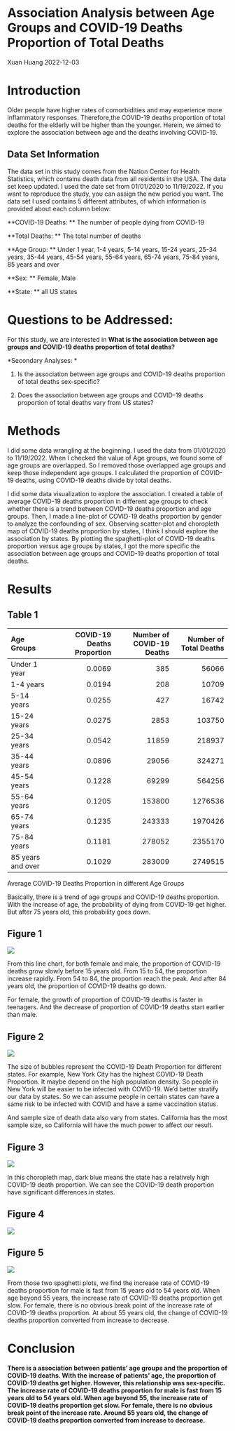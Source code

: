 Association Analysis between Age Groups and COVID-19 Deaths Proportion
of Total Deaths
================
Xuan Huang
2022-12-03

# Introduction

Older people have higher rates of comorbidities and may experience more
inflammatory responses. Therefore,the COVID-19 deaths proportion of
total deaths for the elderly will be higher than the younger. Herein, we
aimed to explore the association between age and the deaths involving
COVID-19.

## Data Set Information

The data set in this study comes from the Nation Center for Health
Statistics, which contains death data from all residents in the USA. The
data set keep updated. I used the date set from 01/01/2020 to
11/19/2022. If you want to reproduce the study, you can assign the new
period you want. The data set I used contains 5 different attributes, of
which information is provided about each column below:

**COVID-19 Deaths: ** The number of people dying from COVID-19

**Total Deaths: ** The total number of deaths

**Age Group: ** Under 1 year, 1-4 years, 5-14 years, 15-24 years, 25-34
years, 35-44 years, 45-54 years, 55-64 years, 65-74 years, 75-84 years,
85 years and over

**Sex: ** Female, Male

**State: ** all US states

# Questions to be Addressed:

For this study, we are interested in **What is the association between
age groups and COVID-19 deaths proportion of total deaths?**

*Secondary Analyses: *

1.  Is the association between age groups and COVID-19 deaths proportion
    of total deaths sex-specific?

2.  Does the association between age groups and COVID-19 deaths
    proportion of total deaths vary from US states?

# Methods

I did some data wrangling at the beginning. I used the data from
01/01/2020 to 11/19/2022. When I checked the value of Age groups, we
found some of age groups are overlapped. So I removed those overlapped
age groups and keep those independent age groups. I calculated the
proportion of COVID-19 deaths, using COVID-19 deaths divide by total
deaths.

I did some data visualization to explore the association. I created a
table of average COVID-19 deaths proportion in different age groups to
check whether there is a trend between COVID-19 deaths proportion and
age groups. Then, I made a line-plot of COVID-19 deaths proportion by
gender to analyze the confounding of sex. Observing scatter-plot and
choropleth map of COVID-19 deaths proportion by states, I think I should
explore the association by states. By plotting the spaghetti-plot of
COVID-19 deaths proportion versus age groups by states, I got the more
specific the association between age groups and COVID-19 deaths
proportion of total deaths.

# Results

## Table 1

| Age Groups        | COVID-19 Deaths Proportion | Number of COVID-19 Deaths | Number of Total Deaths |
|:------------------|---------------------------:|--------------------------:|-----------------------:|
| Under 1 year      |                     0.0069 |                       385 |                  56066 |
| 1-4 years         |                     0.0194 |                       208 |                  10709 |
| 5-14 years        |                     0.0255 |                       427 |                  16742 |
| 15-24 years       |                     0.0275 |                      2853 |                 103750 |
| 25-34 years       |                     0.0542 |                     11859 |                 218937 |
| 35-44 years       |                     0.0896 |                     29056 |                 324271 |
| 45-54 years       |                     0.1228 |                     69299 |                 564256 |
| 55-64 years       |                     0.1205 |                    153800 |                1276536 |
| 65-74 years       |                     0.1235 |                    243333 |                1970426 |
| 75-84 years       |                     0.1181 |                    278052 |                2355170 |
| 85 years and over |                     0.1029 |                    283009 |                2749515 |

Average COVID-19 Deaths Proportion in different Age Groups

Basically, there is a trend of age groups and COVID-19 deaths
proportion. With the increase of age, the probability of dying from
COVID-19 get higher. But after 75 years old, this probability goes down.

## Figure 1

![](final_report_files/figure-gfm/Lineplot-1.png)<!-- -->

From this line chart, for both female and male, the proportion of
COVID-19 deaths grow slowly before 15 years old. From 15 to 54, the
proportion increase rapidly. From 54 to 84, the proportion reach the
peak. And after 84 years old, the proportion of COVID-19 deaths go down.

For female, the growth of proportion of COVID-19 deaths is faster in
teenagers. And the decrease of proportion of COVID-19 deaths start
earlier than male.

## Figure 2

![](final_report_files/figure-gfm/scatter-1.png)<!-- -->

The size of bubbles represent the COVID-19 Death Proportion for
different states. For example, New York City has the highest COVID-19
Death Proportion. It maybe depend on the high population density. So
people in New York will be easier to be infected with COVID-19. We’d
better stratify our data by states. So we can assume people in certain
states can have a same risk to be infected with COVID and have a same
vaccination status.

And sample size of death data also vary from states. California has the
most sample size, so California will have the much power to affect our
result.

## Figure 3

![](final_report_files/figure-gfm/map-1.png)<!-- -->

In this choropleth map, dark blue means the state has a relatively high
COVID-19 death proportion. We can see the COVID-19 death proportion have
significant differences in states.

## Figure 4

![](final_report_files/figure-gfm/unnamed-chunk-3-1.png)<!-- -->

## Figure 5

![](final_report_files/figure-gfm/unnamed-chunk-4-1.png)<!-- -->

From those two spaghetti plots, we find the increase rate of COVID-19
deaths proportion for male is fast from 15 years old to 54 years old.
When age beyond 55 years, the increase rate of COVID-19 deaths
proportion get slow. For female, there is no obvious break point of the
increase rate of COVID-19 deaths proportion. At about 55 years old, the
change of COVID-19 deaths proportion converted from increase to
decrease.

# Conclusion

**There is a association between patients’ age groups and the proportion
of COVID-19 deaths. With the increase of patients’ age, the proportion
of COVID-19 deaths get higher. However, this relationship was
sex-specific. The increase rate of COVID-19 deaths proportion for male
is fast from 15 years old to 54 years old. When age beyond 55, the
increase rate of COVID-19 deaths proportion get slow. For female, there
is no obvious break point of the increase rate. Around 55 years old, the
change of COVID-19 deaths proportion converted from increase to
decrease.**
